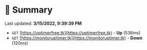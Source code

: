 # 📖 Summary
Last updated: **3/15/2022, 9:39:39 PM**

- `GET` [https://uptimerfree.tk](https://uptimerfree.tk) - **Up** (536ms)
- `GET` [https://monitoruptimer.tk](https://monitoruptimer.tk) - **Down** (120ms)
